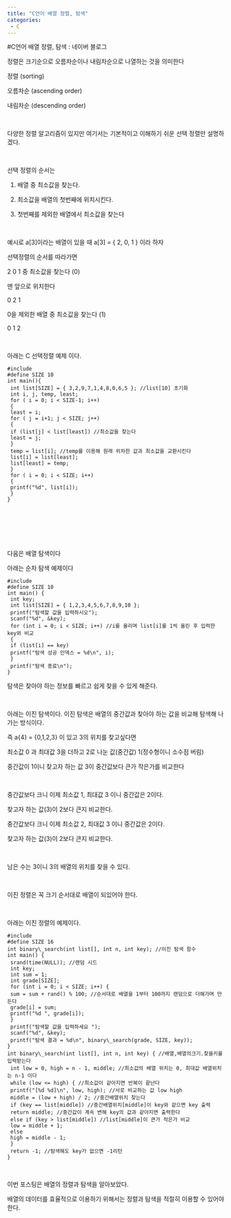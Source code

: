 ```yaml
---
title: "C언어 배열 정렬, 탐색"
categories:
 - C
---
```

#C언어 배열 정렬, 탐색 : 네이버 블로그







정렬은 크기순으로 오름차순이나 내림차순으로 나열하는 것을 의미한다

정렬 (sorting)

오름차순 (ascending order)

내림차순 (descending order)

​

다양한 정렬 알고리즘이 있지만 여기서는 기본적이고 이해하기 쉬운 선택 정렬만 설명하겠다.

​

선택 정렬의 순서는

1. 배열 중 최소값을 찾는다.

2. 최소값을 배열의 첫번째에 위치시킨다.

3. 첫번째를 제외한 배열에서 최소값을 찾는다

​

예시로 a[3]이라는 배열이 있을 때 a[3] = { 2, 0, 1 } 이라 하자

선택정렬의 순서를 따라가면

2 0 1 중 최소값을 찾는다 (0)

맨 앞으로 위치한다

0 2 1

0을 제외한 배열 중 최소값을 찾는다 (1)

0 1 2

​

아래는 C 선택정렬 예제 이다.




 




```
#include
#define SIZE 10
int main(){
 int list[SIZE] = { 3,2,9,7,1,4,8,0,6,5 }; //list[10] 초기화
 int i, j, temp, least;
 for ( i = 0; i < SIZE-1; i++)
 {
 least = i;
 for ( j = i+1; j < SIZE; j++)
 {
 if (list[j] < list[least]) //최소값을 찾는다
 least = j;
 }
 temp = list[i]; //temp를 이용해 원래 위차한 값과 최소값을 교환시킨다
 list[i] = list[least];
 list[least] = temp;
 }
 for ( i = 0; i < SIZE; i++)
 {
 printf("%d", list[i]);
 }
}
```





 


​

​

​

다음은 배열 탐색이다

아래는 순차 탐색 예제이다




 




```
#include
#define SIZE 10
int main() {
 int key;
 int list[SIZE] = { 1,2,3,4,5,6,7,8,9,10 };
 printf("탐색할 값을 입력하시오");
 scanf("%d", &key);
 for (int i = 0; i < SIZE; i++) //i를 올리며 list[i]를 1씩 올린 후 입력한 key와 비교
 {
 if (list[i] == key)
 printf("탐색 성공 인덱스 = %d\n", i);
 }
 printf("탐색 종료\n");
}
```





 


탐색은 찾아야 하는 정보를 빠르고 쉽게 찾을 수 있게 해준다.

​

아래는 이진 탐색이다. 이진 탐색은 배열의 중간값과 찾아야 하는 값을 비교해 탐색해 나가는 방식이다.

즉 a{4} = {0,1,2,3} 이 있고 3의 위치를 찾고싶다면

최소값 0 과 최대값 3을 더하고 2로 나눈 값(중간값) 1(정수형이니 소수점 버림)

중간값이 1이니 찾고자 하는 값 3이 중간값보다 큰가 작은가를 비교한다

​

중간값보다 크니 이제 최소값 1, 최대값 3 이니 중간값은 2이다.

찾고자 하는 값(3)이 2보다 큰지 비교한다.

 

중간값보다 크니 이제 최소값 2, 최대값 3 이니 중간값은 2이다.

찾고자 하는 값(3)이 2보다 큰지 비교한다.

​

남은 수는 3이니 3의 배열의 위치를 찾을 수 있다.

​

이진 정렬은 꼭 크기 순서대로 배열이 되있어야 한다.

​

아래는 이진 정렬의 예제이다.




 




```
#include
#define SIZE 16
int binary\_search(int list[], int n, int key); //이진 탐색 함수
int main() {
 srand(time(NULL)); //랜덤 시드
 int key;
 int sum = 1;
 int grade[SIZE];
 for (int i = 0; i < SIZE; i++) {
 sum = sum + rand() % 100; //순서대로 배열을 1부터 100까지 랜덤으로 더해가며 만든다
 grade[i] = sum;
 printf("%d ", grade[i]);
 }
 printf("탐색할 값을 입력하세요 ");
 scanf("%d", &key);
 printf("탐색 결과 = %d\n", binary\_search(grade, SIZE, key));
}
int binary\_search(int list[], int n, int key) { //배열,배열의크기.찾을키를 입력받는다
 int low = 0, high = n - 1, middle; //최소값의 배열 위치는 0, 최대값 배열위치는 n-1 이다
 while (low <= high) { //최소값이 같아지면 반복이 끝난다
 printf("[%d %d]\n", low, high); //서로 비교하는 값 low high
 middle = (low + high) / 2; //중간배열위치 찾는다
 if (key == list[middle]) //중간배열위치[middle]이 key와 같으면 key 출력
 return middle; //중간값이 계속 변해 key의 값과 같아지면 출력한다
 else if (key > list[middle]) //list[middle]이 큰가 작은가 비교
 low = middle + 1; 
 else
 high = middle - 1;
 }
 return -1; //탐색해도 key가 없으면 -1리턴
}
```





 


​

이번 포스팅은 배열의 정렬과 탐색을 알아보았다.

배열의 데이터를 효율적으로 이용하기 위해서는 정렬과 탐색을 적절히 이용할 수 있어야 한다.




 

